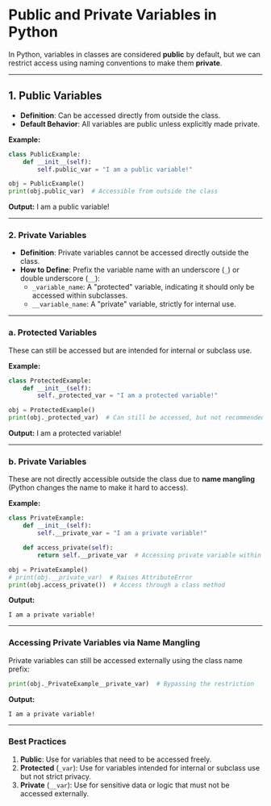 # Public and Private Variables in Python

In Python, variables in classes are considered **public** by default, but we can restrict access using naming conventions to make them **private**.

---

## **1. Public Variables**

- **Definition**: Can be accessed directly from outside the class.
- **Default Behavior**: All variables are public unless explicitly made private.

**Example:**

```python
class PublicExample:
    def __init__(self):
        self.public_var = "I am a public variable!"

obj = PublicExample()
print(obj.public_var)  # Accessible from outside the class
```

**Output:**
I am a public variable!

---

### **2. Private Variables**

- **Definition**: Private variables cannot be accessed directly outside the class.
- **How to Define**: Prefix the variable name with an underscore (`_`) or double underscore (`__`):
  - `_variable_name`: A "protected" variable, indicating it should only be accessed within subclasses.
  - `__variable_name`: A "private" variable, strictly for internal use.

---

### **a. Protected Variables**

These can still be accessed but are intended for internal or subclass use.

**Example:**

```python
class ProtectedExample:
    def __init__(self):
        self._protected_var = "I am a protected variable!"

obj = ProtectedExample()
print(obj._protected_var)  # Can still be accessed, but not recommended
```

**Output:**
I am a protected variable!

---

### **b. Private Variables**

These are not directly accessible outside the class due to **name mangling** (Python changes the name to make it hard to access).

**Example:**

```python
class PrivateExample:
    def __init__(self):
        self.__private_var = "I am a private variable!"

    def access_private(self):
        return self.__private_var  # Accessing private variable within the class

obj = PrivateExample()
# print(obj.__private_var)  # Raises AttributeError
print(obj.access_private())  # Access through a class method
```

**Output:**

```
I am a private variable!
```

---

### **Accessing Private Variables via Name Mangling**

Private variables can still be accessed externally using the class name prefix:

```python
print(obj._PrivateExample__private_var)  # Bypassing the restriction
```

**Output:**

```
I am a private variable!
```

---

### **Best Practices**

1. **Public**: Use for variables that need to be accessed freely.
2. **Protected** (`_var`): Use for variables intended for internal or subclass use but not strict privacy.
3. **Private** (`__var`): Use for sensitive data or logic that must not be accessed externally.
